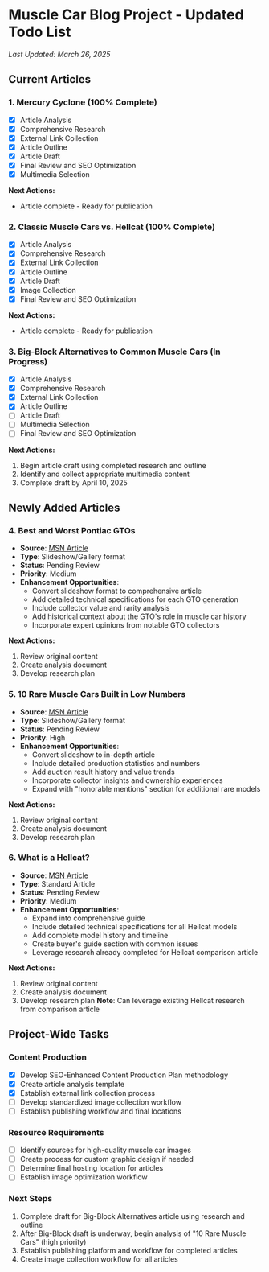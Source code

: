 # Muscle Car Blog Project - Updated Todo List
*Last Updated: March 26, 2025*

## Current Articles

### 1. Mercury Cyclone (100% Complete)
- [X] Article Analysis
- [X] Comprehensive Research
- [X] External Link Collection
- [X] Article Outline
- [X] Article Draft
- [X] Final Review and SEO Optimization
- [X] Multimedia Selection

**Next Actions:**
- Article complete - Ready for publication

### 2. Classic Muscle Cars vs. Hellcat (100% Complete)
- [X] Article Analysis
- [X] Comprehensive Research
- [X] External Link Collection
- [X] Article Outline
- [X] Article Draft
- [X] Image Collection
- [X] Final Review and SEO Optimization

**Next Actions:**
- Article complete - Ready for publication

### 3. Big-Block Alternatives to Common Muscle Cars (In Progress)
- [X] Article Analysis
- [X] Comprehensive Research
- [X] External Link Collection
- [X] Article Outline
- [ ] Article Draft
- [ ] Multimedia Selection
- [ ] Final Review and SEO Optimization

**Next Actions:**
1. Begin article draft using completed research and outline
2. Identify and collect appropriate multimedia content
3. Complete draft by April 10, 2025

## Newly Added Articles

### 4. Best and Worst Pontiac GTOs
- **Source**: [MSN Article](https://www.msn.com/en-us/autos/enthusiasts/hits-and-misses-the-best-and-worst-pontiac-gtos-ever-made/ss-AA1uEXwi?ocid=msedgntp&pc=U531&cvid=c67c09091daa40fcbba938066a306d13&ei=37)
- **Type**: Slideshow/Gallery format
- **Status**: Pending Review
- **Priority**: Medium
- **Enhancement Opportunities**:
  - Convert slideshow format to comprehensive article
  - Add detailed technical specifications for each GTO generation
  - Include collector value and rarity analysis
  - Add historical context about the GTO's role in muscle car history
  - Incorporate expert opinions from notable GTO collectors

**Next Actions:**
1. Review original content
2. Create analysis document
3. Develop research plan

### 5. 10 Rare Muscle Cars Built in Low Numbers
- **Source**: [MSN Article](https://www.msn.com/en-us/autos/enthusiasts/10-rare-muscle-cars-that-were-built-in-low-numbers/ss-AA1ABWjB?ocid=msedgntp&pc=U531&cvid=53c3fecdac25448f8a403771c36cc2e8&ei=49)
- **Type**: Slideshow/Gallery format
- **Status**: Pending Review
- **Priority**: High
- **Enhancement Opportunities**:
  - Convert slideshow to in-depth article
  - Include detailed production statistics and numbers
  - Add auction result history and value trends
  - Incorporate collector insights and ownership experiences
  - Expand with "honorable mentions" section for additional rare models

**Next Actions:**
1. Review original content
2. Create analysis document
3. Develop research plan

### 6. What is a Hellcat?
- **Source**: [MSN Article](https://www.msn.com/en-us/autos/news/what-is-a-hellcat/ar-AA1qlR8u?ocid=msedgntp&pc=U531&cvid=8db6feb0e1dd4f879f9cf85431771f80&ei=20)
- **Type**: Standard Article
- **Status**: Pending Review
- **Priority**: Medium
- **Enhancement Opportunities**:
  - Expand into comprehensive guide
  - Include detailed technical specifications for all Hellcat models
  - Add complete model history and timeline
  - Create buyer's guide section with common issues
  - Leverage research already completed for Hellcat comparison article

**Next Actions:**
1. Review original content
2. Create analysis document
3. Develop research plan
**Note**: Can leverage existing Hellcat research from comparison article

## Project-Wide Tasks

### Content Production
- [X] Develop SEO-Enhanced Content Production Plan methodology
- [X] Create article analysis template
- [X] Establish external link collection process
- [ ] Develop standardized image collection workflow
- [ ] Establish publishing workflow and final locations

### Resource Requirements
- [ ] Identify sources for high-quality muscle car images
- [ ] Create process for custom graphic design if needed
- [ ] Determine final hosting location for articles
- [ ] Establish image optimization workflow

### Next Steps
1. Complete draft for Big-Block Alternatives article using research and outline
2. After Big-Block draft is underway, begin analysis of "10 Rare Muscle Cars" (high priority)
3. Establish publishing platform and workflow for completed articles
4. Create image collection workflow for all articles
